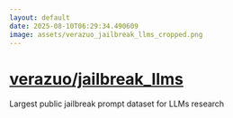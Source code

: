 ```yaml
---
layout: default
date: 2025-08-10T06:29:34.490609
image: assets/verazuo_jailbreak_llms_cropped.png
---
```


# [verazuo/jailbreak_llms](https://github.com/verazuo/jailbreak_llms)

Largest public jailbreak prompt dataset for LLMs research
